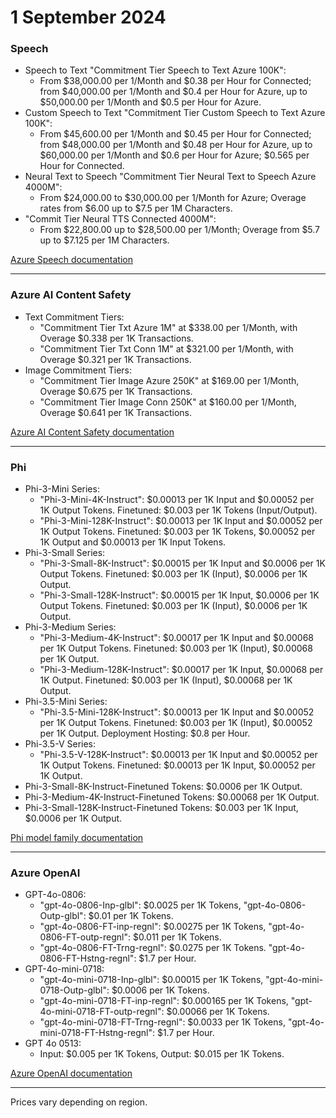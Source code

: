 # 1 September 2024

### Speech

- Speech to Text "Commitment Tier Speech to Text Azure 100K":
  - From $38,000.00 per 1/Month and $0.38 per Hour for Connected; from $40,000.00 per 1/Month and $0.4 per Hour for Azure, up to $50,000.00 per 1/Month and $0.5 per Hour for Azure.
- Custom Speech to Text "Commitment Tier Custom Speech to Text Azure 100K":
  - From $45,600.00 per 1/Month and $0.45 per Hour for Connected; from $48,000.00 per 1/Month and $0.48 per Hour for Azure, up to $60,000.00 per 1/Month and $0.6 per Hour for Azure; $0.565 per Hour for Connected.
- Neural Text to Speech "Commitment Tier Neural Text to Speech Azure 4000M":
  - From $24,000.00 to $30,000.00 per 1/Month for Azure; Overage rates from $6.00 up to $7.5 per 1M Characters.
- "Commit Tier Neural TTS Connected 4000M":
  - From $22,800.00 up to $28,500.00 per 1/Month; Overage from $5.7 up to $7.125 per 1M Characters.

[Azure Speech documentation](https://learn.microsoft.com/en-us/azure/ai-services/speech-service/)

---

### Azure AI Content Safety

- Text Commitment Tiers:
  - "Commitment Tier Txt Azure 1M" at $338.00 per 1/Month, with Overage $0.338 per 1K Transactions.
  - "Commitment Tier Txt Conn 1M" at $321.00 per 1/Month, with Overage $0.321 per 1K Transactions.
- Image Commitment Tiers:
  - "Commitment Tier Image Azure 250K" at $169.00 per 1/Month, Overage $0.675 per 1K Transactions.
  - "Commitment Tier Image Conn 250K" at $160.00 per 1/Month, Overage $0.641 per 1K Transactions.

[Azure AI Content Safety documentation](https://learn.microsoft.com/en-us/azure/ai-services/content-safety/)

---

### Phi

- Phi-3-Mini Series:
  - "Phi-3-Mini-4K-Instruct": $0.00013 per 1K Input and $0.00052 per 1K Output Tokens. Finetuned: $0.003 per 1K Tokens (Input/Output).
  - "Phi-3-Mini-128K-Instruct": $0.00013 per 1K Input and $0.00052 per 1K Output Tokens. Finetuned: $0.003 per 1K Tokens, $0.00052 per 1K Output and $0.00013 per 1K Input Tokens.
- Phi-3-Small Series:
  - "Phi-3-Small-8K-Instruct": $0.00015 per 1K Input and $0.0006 per 1K Output Tokens. Finetuned: $0.003 per 1K (Input), $0.0006 per 1K Output.
  - "Phi-3-Small-128K-Instruct": $0.00015 per 1K Input, $0.0006 per 1K Output Tokens. Finetuned: $0.003 per 1K (Input), $0.0006 per 1K Output.
- Phi-3-Medium Series:
  - "Phi-3-Medium-4K-Instruct": $0.00017 per 1K Input and $0.00068 per 1K Output Tokens. Finetuned: $0.003 per 1K (Input), $0.00068 per 1K Output.
  - "Phi-3-Medium-128K-Instruct": $0.00017 per 1K Input, $0.00068 per 1K Output. Finetuned: $0.003 per 1K (Input), $0.00068 per 1K Output.
- Phi-3.5-Mini Series:
  - "Phi-3.5-Mini-128K-Instruct": $0.00013 per 1K Input and $0.00052 per 1K Output Tokens. Finetuned: $0.003 per 1K (Input), $0.00052 per 1K Output. Deployment Hosting: $0.8 per Hour.
- Phi-3.5-V Series:
  - "Phi-3.5-V-128K-Instruct": $0.00013 per 1K Input and $0.00052 per 1K Output Tokens. Finetuned: $0.00013 per 1K Input, $0.00052 per 1K Output.
- Phi-3-Small-8K-Instruct-Finetuned Tokens: $0.0006 per 1K Output.
- Phi-3-Medium-4K-Instruct-Finetuned Tokens: $0.00068 per 1K Output.
- Phi-3-Small-128K-Instruct-Finetuned Tokens: $0.003 per 1K Input, $0.0006 per 1K Output.

[Phi model family documentation](https://learn.microsoft.com/azure/ai-foundry/foundry-models/concepts/models#microsoft-models-sold-directly-by-azure)

---

### Azure OpenAI

- GPT-4o-0806:
  - "gpt-4o-0806-Inp-glbl": $0.0025 per 1K Tokens, "gpt-4o-0806-Outp-glbl": $0.01 per 1K Tokens.
  - "gpt-4o-0806-FT-inp-regnl": $0.00275 per 1K Tokens, "gpt-4o-0806-FT-outp-regnl": $0.011 per 1K Tokens.
  - "gpt-4o-0806-FT-Trng-regnl": $0.0275 per 1K Tokens. "gpt-4o-0806-FT-Hstng-regnl": $1.7 per Hour.
- GPT-4o-mini-0718:
  - "gpt-4o-mini-0718-Inp-glbl": $0.00015 per 1K Tokens, "gpt-4o-mini-0718-Outp-glbl": $0.0006 per 1K Tokens.
  - "gpt-4o-mini-0718-FT-inp-regnl": $0.000165 per 1K Tokens, "gpt-4o-mini-0718-FT-outp-regnl": $0.00066 per 1K Tokens.
  - "gpt-4o-mini-0718-FT-Trng-regnl": $0.0033 per 1K Tokens, "gpt-4o-mini-0718-FT-Hstng-regnl": $1.7 per Hour.
- GPT 4o 0513:
  - Input: $0.005 per 1K Tokens, Output: $0.015 per 1K Tokens.

[Azure OpenAI documentation](https://learn.microsoft.com/en-us/azure/ai-services/openai/)

---

Prices vary depending on region.